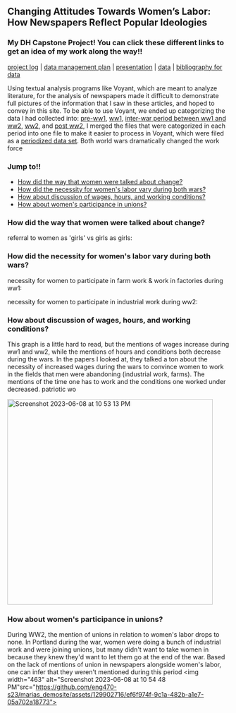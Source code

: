 ## Changing Attitudes Towards Women’s Labor: How Newspapers Reflect Popular Ideologies

### My DH Capstone Project! You can click these different links to get an idea of my work along the way!!

[project log](/project-log.md) | [data management plan](/data-management.md) | [presentation](/presentation.pdf) | [data](https://github.com/eng470-s23/marias_demosite/tree/main/data) | [bibliography for data](/DH-Capstone-Sources.pdf)

Using textual analysis programs like Voyant, which are meant to analyze literature, for the analysis of newspapers made it difficult to demonstrate full pictures of the information that I saw in these articles, and hoped to convey in this site. To be able to use Voyant, we ended up categorizing the data I had collected into: [pre-ww1](/preww1), [ww1](/ww1), [inter-war period between ww1 and ww2](/interwar), [ww2](/ww2), and [post ww2](/postwar), I merged the files that were categorized in each period into one file to make it easier to process in Voyant, which were filed as a [periodized data set](/periodized). Both world wars dramatically changed the work force 

### Jump to!!
   - [How did the way that women were talked about change?](/How-did-the-way-that-women-were-talked-about-change?) 
   - [How did the necessity for women's labor vary during both wars?](/How-did-the-necessity-for-women's-labor-vary-during-both-wars?)
   - [How about discussion of wages, hours, and working conditions?](/How-about-discussion-of-wages,-hours,-and-working-conditions?)
   - [How about women's participance in unions?](/How-about-women's-participance-in-unions?)

### How did the way that women were talked about change?

referral to women as 'girls' vs girls as girls:


### How did the necessity for women's labor vary during both wars?

necessity for women to participate in farm work & work in factories during ww1:

necessity for women to participate in industrial work during ww2:



### How about discussion of wages, hours, and working conditions?

This graph is a little hard to read, but the mentions of wages increase during ww1 and ww2, while the mentions of hours and conditions both decrease during the wars. In the papers I looked at, they talked a ton about the necessity of increased wages during the wars to convince women to work in the fields that men were abandoning (industrial work, farms). The mentions of the time one has to work and the conditions one worked under decreased. patriotic wo

<img width="466" alt="Screenshot 2023-06-08 at 10 53 13 PM" src="https://github.com/eng470-s23/marias_demosite/assets/129902716/363f89c2-d63e-492c-bcd5-868316e08bdf">

### How about women's participance in unions?

During WW2, the mention of unions in relation to women's labor drops to none. In Portland during the war, women were doing a bunch of industrial work and were joining unions, but many didn't want to take women in because they knew they'd want to let them go at the end of the war. Based on the lack of mentions of union in newspapers alongside women's labor, one can infer that they weren't mentioned during this period 
<img width="463" alt="Screenshot 2023-06-08 at 10 54 48 PM"src="https://github.com/eng470-s23/marias_demosite/assets/129902716/ef6f974f-9c1a-482b-a1e7-05a702a18773">



